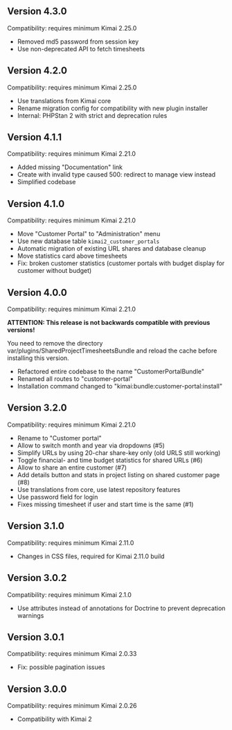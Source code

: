 ## Version 4.3.0

Compatibility: requires minimum Kimai 2.25.0

- Removed md5 password from session key
- Use non-deprecated API to fetch timesheets

## Version 4.2.0

Compatibility: requires minimum Kimai 2.25.0

- Use translations from Kimai core
- Rename migration config for compatibility with new plugin installer
- Internal: PHPStan 2 with strict and deprecation rules

## Version 4.1.1

Compatibility: requires minimum Kimai 2.21.0

- Added missing "Documentation" link 
- Create with invalid type caused 500: redirect to manage view instead
- Simplified codebase

## Version 4.1.0

Compatibility: requires minimum Kimai 2.21.0

- Move "Customer Portal" to "Administration" menu
- Use new database table `kimai2_customer_portals`
- Automatic migration of existing URL shares and database cleanup
- Move statistics card above timesheets
- Fix: broken customer statistics (customer portals with budget display for customer without budget)

## Version 4.0.0

Compatibility: requires minimum Kimai 2.21.0

**ATTENTION: This release is not backwards compatible with previous versions!**

You need to remove the directory var/plugins/SharedProjectTimesheetsBundle and reload the cache before installing this version.

- Refactored entire codebase to the name "CustomerPortalBundle"
- Renamed all routes to "customer-portal"
- Installation command changed to "kimai:bundle:customer-portal:install"

## Version 3.2.0

Compatibility: requires minimum Kimai 2.21.0

- Rename to "Customer portal"
- Allow to switch month and year via dropdowns (#5)
- Simplify URLs by using 20-char share-key only (old URLS still working)
- Toggle financial- and time budget statistics for shared URLs (#6)
- Allow to share an entire customer (#7)
- Add details button and stats in project listing on shared customer page (#8)
- Use translations from core, use latest repository features
- Use password field for login
- Fixes missing timesheet if user and start time is the same (#1)

## Version 3.1.0

Compatibility: requires minimum Kimai 2.11.0

- Changes in CSS files, required for Kimai 2.11.0 build

## Version 3.0.2

Compatibility: requires minimum Kimai 2.1.0

- Use attributes instead of annotations for Doctrine to prevent deprecation warnings

## Version 3.0.1

Compatibility: requires minimum Kimai 2.0.33

- Fix: possible pagination issues

## Version 3.0.0

Compatibility: requires minimum Kimai 2.0.26

- Compatibility with Kimai 2
